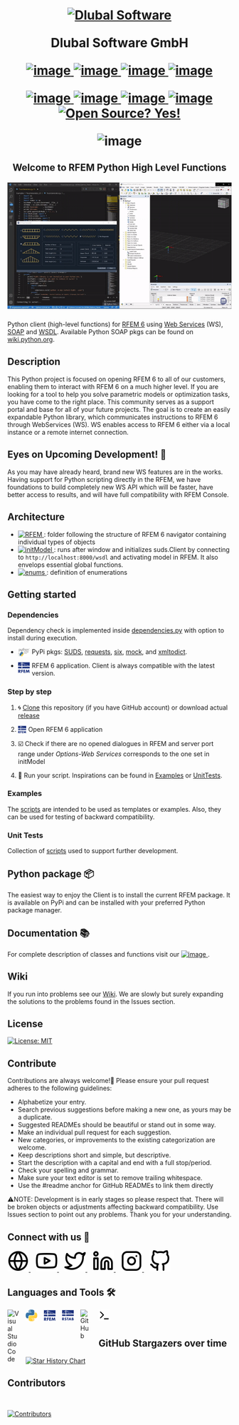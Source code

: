 <h1 align="center">
<a href="https://www.dlubal.com/en" title="Logo"><img src="https://raw.githubusercontent.com/Dlubal-Software/RFEM_Python_Client/main/img/logo.gif" width="180" height="180" alt="Dlubal Software" /></a>

Dlubal Software GmbH

[
![image](https://img.shields.io/twitter/follow/dlubal_en?style=social)
](https://twitter.com/dlubal_en "Twitter Follow")
[
![image](https://img.shields.io/badge/GitHub-Dlubal_Software-darkblue?logo=github&amp;)
](https://github.com/Dlubal-Software "Github Follow")
[
![image](https://img.shields.io/badge/http://-dlubal.com-darkblue)
](https://www.dlubal.com/en-US "Dlubal Website")
[
![image](https://img.shields.io/badge/docs-API-darkblue?logo=read-the-docs&amp;logoColor=white)
](https://dlubal-software.github.io/.github/ "Documentation")

[
![image](https://img.shields.io/badge/RFEM-v6.0-blue)
](https://www.dlubal.com/en/products/rfem-fea-software/what-is-rfem "RFEM")
[
![image](https://img.shields.io/badge/RSTAB-v9.0-blue)
](https://www.dlubal.com/en/products/rstab-beam-structures/what-is-rstab "RFEM")
[
![image](https://img.shields.io/badge/RSECTION-v1.0-blue)
](https://www.dlubal.com/en/products/cross-section-properties-software/rsection "RSECTION")
[
![image](https://img.shields.io/badge/Python-3-blue?logo=python&amp;logoColor=yellow)
](https://www.python.org/)
[
![Open Source? Yes!](https://badgen.net/badge/Open%20Source%20%3F/Yes%21/blue?icon=github)
](https://github.com/Dlubal-Software/RFEM_Python_Client)

![image](https://img.shields.io/badge/coverage-87%25-green)


</h1>


<h2 align="center">

Welcome to RFEM Python High Level Functions

<a href="https://www.dlubal.com/en/products/rfem-fea-software/what-is-rfem" title="API"><img src="https://raw.githubusercontent.com/Dlubal-Software/RFEM_Python_Client/main/img/2Dtruss.gif" width=550 alt="Tutorial" /></a>
</h2>

Python client (high-level functions) for [RFEM 6](https://www.dlubal.com/en/products/rfem-fea-software/what-is-rfem) using [Web Services](https://en.wikipedia.org/wiki/Web_service) (WS), [SOAP](https://cs.wikipedia.org/wiki/SOAP) and [WSDL](https://en.wikipedia.org/wiki/Web_Services_Description_Language). Available Python SOAP pkgs can be found on [wiki.python.org](https://wiki.python.org/moin/WebServices#SOAP).


## Description
This Python project is focused on opening RFEM 6 to all of our customers, enabling them to interact with RFEM 6 on a much higher level. If you are looking for a tool to help you solve parametric models or optimization tasks, you have come to the right place. This community serves as a support portal and base for all of your future projects. The goal is to create an easily expandable Python library, which communicates instructions to RFEM 6 through WebServices (WS). WS enables access to RFEM 6 either via a local instance or a remote internet connection.


## Eyes on Upcoming Development! :eyes:

As you may have already heard, brand new WS features are in the works. Having support for Python scripting directly in the RFEM, we have foundations to build completely new WS API which will be faster, have better access to results, and will have full compatibility with RFEM Console.


## Architecture

* [
![RFEM](https://img.shields.io/badge/RFEM-blue)
](/RFEM): folder following the structure of RFEM 6 navigator containing individual types of objects
* [
![initModel](https://img.shields.io/badge/initModel.py-blue)
](/RFEM/initModel.py): runs after window and initializes suds.Client by connecting to `http://localhost:8000/wsdl` and activating model in RFEM. It also envelops essential global functions.
* [
![enums](https://img.shields.io/badge/enums.py-blue)
](/RFEM/enums.py): definition of enumerations


## Getting started

### Dependencies
Dependency check is implemented inside [dependencies.py](RFEM/dependencies.py) with option to install during execution.
* <img align="left" alt="PyPi" width="26px" src="https://raw.githubusercontent.com/Dlubal-Software/RFEM_Python_Client/main/img/PyPI.png" style="padding-right:5px;">PyPi pkgs: [SUDS](https://github.com/cackharot/suds-py3), [requests](https://pypi.org/project/requests/), [six](https://pypi.org/project/six/), [mock](https://pypi.org/project/mock/), and [xmltodict](https://pypi.org/project/xmltodict/).

* <img align="left" alt="RFEM" width="26px" src="https://raw.githubusercontent.com/Dlubal-Software/RFEM_Python_Client/main/img/RFEM.png" style="padding-right:5px;">RFEM 6 application. Client is always compatible with the latest version.

### Step by step
1) 🌀 [Clone](https://git-scm.com/book/en/v2/Git-Basics-Getting-a-Git-Repository#:~:text=Cloning%20an%20Existing%20Repository) this repository (if you have GitHub account) or download actual [release](https://github.com/Dlubal-Software/RFEM_Python_Client/releases)

2) <img align="left" alt="RFEM" width="18px" src="https://raw.githubusercontent.com/Dlubal-Software/RFEM_Python_Client/main/img/RFEM.png" style="padding-right:5px;"> Open RFEM 6 application

3) ☑️ Check if there are no opened dialogues in RFEM and server port range under *Options-Web Services* corresponds to the one set in initModel

4) 🏃 Run your script. Inspirations can be found in [Examples](/Examples/) or [UnitTests](/UnitTests/).

### Examples
The [scripts](https://github.com/Dlubal-Software/RFEM_Python_Client/tree/main/Examples) are intended to be used as templates or examples. Also, they can be used for testing of backward compatibility.

### Unit Tests
Collection of [scripts](https://github.com/Dlubal-Software/RFEM_Python_Client/tree/main/UnitTests) used to support further development.

## Python package 📦
The easiest way to enjoy the Client is to install the current RFEM package. It is available on PyPi and can be installed with your preferred Python package manager.

## Documentation 📚
For complete description of classes and functions visit our [
![image](https://img.shields.io/badge/GitHub-page-darkblue?logo=github&amp;)
](https://dlubal-software.github.io/.github/guide/ready.html).

## Wiki
If you run into problems see our [Wiki](https://github.com/Dlubal-Software/RFEM_Python_Client/wiki). We are slowly but surely expanding the solutions to the problems found in the Issues section.

## License
[
![License: MIT](https://img.shields.io/badge/License-MIT-yellow.svg)
](https://opensource.org/licenses/MIT)

## Contribute
Contributions are always welcome!🙂 Please ensure your pull request adheres to the following guidelines:

* Alphabetize your entry.
* Search previous suggestions before making a new one, as yours may be a duplicate.
* Suggested READMEs should be beautiful or stand out in some way.
* Make an individual pull request for each suggestion.
* New categories, or improvements to the existing categorization are welcome.
* Keep descriptions short and simple, but descriptive.
* Start the description with a capital and end with a full stop/period.
* Check your spelling and grammar.
* Make sure your text editor is set to remove trailing whitespace.
* Use the #readme anchor for GitHub READMEs to link them directly

⚠️NOTE: Development is in early stages so please respect that. There will be broken objects or adjustments affecting backward compatibility. Use Issues section to point out any problems. Thank you for your understanding.


## Connect with us 🤝

[
![website](https://raw.githubusercontent.com/Dlubal-Software/RFEM_Python_Client/90dd83267c3d46e9a9736b2659aeb3fb23a838da/img/globe-light.svg)
](https://www.dlubal.com/en)
&nbsp;&nbsp;
[
![Youtube](https://raw.githubusercontent.com/Dlubal-Software/RFEM_Python_Client/90dd83267c3d46e9a9736b2659aeb3fb23a838da/img/youtube-light.svg)
](https://www.youtube.com/c/DlubalEN)
&nbsp;&nbsp;
[
![Twitter](https://raw.githubusercontent.com/Dlubal-Software/RFEM_Python_Client/90dd83267c3d46e9a9736b2659aeb3fb23a838da/img/twitter-light.svg)
](https://twitter.com/dlubal_en)
&nbsp;&nbsp;
[
![LinkedIn](https://raw.githubusercontent.com/Dlubal-Software/RFEM_Python_Client/90dd83267c3d46e9a9736b2659aeb3fb23a838da/img/linkedin-light.svg)
](https://de.linkedin.com/company/dlubal-software)
&nbsp;&nbsp;
[
![Instagram](https://raw.githubusercontent.com/Dlubal-Software/RFEM_Python_Client/90dd83267c3d46e9a9736b2659aeb3fb23a838da/img/instagram-light.svg)
](https://www.instagram.com/dlubal_software/)
&nbsp;&nbsp;
[
![GitHub](https://raw.githubusercontent.com/Dlubal-Software/RFEM_Python_Client/90dd83267c3d46e9a9736b2659aeb3fb23a838da/img/github-light.svg)
](https://github.com/Dlubal-Software)

## Languages and Tools 🛠️

[<img align="left" alt="Visual Studio Code" width="26px" src="https://cdn.jsdelivr.net/gh/devicons/devicon/icons/vscode/vscode-original.svg" style="padding-right:15px;" />](https://code.visualstudio.com/)
[<img align="left" alt="Python" width="26px" src="https://raw.githubusercontent.com/Dlubal-Software/RFEM_Python_Client/main/img/Python.png" style="padding-right:15px;" />](https://www.python.org/)
[<img align="left" alt="RFEM" width="26px" src="https://raw.githubusercontent.com/Dlubal-Software/RFEM_Python_Client/main/img/RFEM.png" style="padding-right:15px;" />](https://www.dlubal.com/en/products/rfem-fea-software/what-is-rfem)
[<img align="left" alt="RSTAB" width="26px" src="https://raw.githubusercontent.com/Dlubal-Software/RFEM_Python_Client/main/img/RSTAB.png" style="padding-right:15px;" />](https://www.dlubal.com/en/products/rstab-beam-structures/what-is-rstab)
[<img align="left" alt="GitHub" width="26px" src="https://user-images.githubusercontent.com/3369400/139448065-39a229ba-4b06-434b-bc67-616e2ed80c8f.png" style="padding-right:15px;" />](https://github.com/Dlubal-Software)
<img align="left" alt="Terminal" width="26px" src="https://raw.githubusercontent.com/Dlubal-Software/RFEM_Python_Client/90dd83267c3d46e9a9736b2659aeb3fb23a838da/img/terminal-light.svg" style="padding-right:15px;" />
</br>
</br>

## GitHub Stargazers over time

[
![Star History Chart](https://api.star-history.com/svg?repos=Dlubal-Software/RFEM_Python_Client&type=Date)
](https://star-history.com/#Dlubal-Software/RFEM_Python_Client&Date)


## Contributors

</br>

[
![Contributors](https://contrib.rocks/image?repo=Dlubal-Software/RFEM_Python_Client)
](https://github.com/Dlubal-Software/RFEM_Python_Client/graphs/contributors)